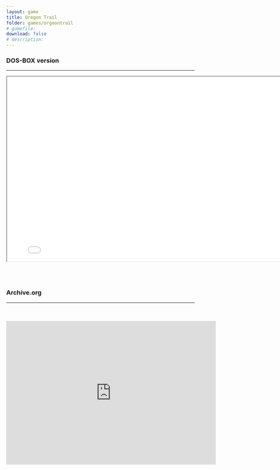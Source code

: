 ```yaml
---
layout: game
title: Oregon Trail
folder: games/orgeontrail
# gamefile:
download: false
# description: 
---
```



<h3>DOS-BOX version</h3>
<hr>
<iframe class="dosbox_iframe" allowfullscreen="false" src="../../../dosbox/?soft=OREGON" width="800" height="494"></iframe>

<br><br>

<h3>Archive.org</h3>
<hr>

<br>
<br>
<iframe src="https://archive.org/embed/msdos_Oregon_Trail_The_1990" width="560" height="384" frameborder="0" webkitallowfullscreen="true" mozallowfullscreen="true" allowfullscreen></iframe>
